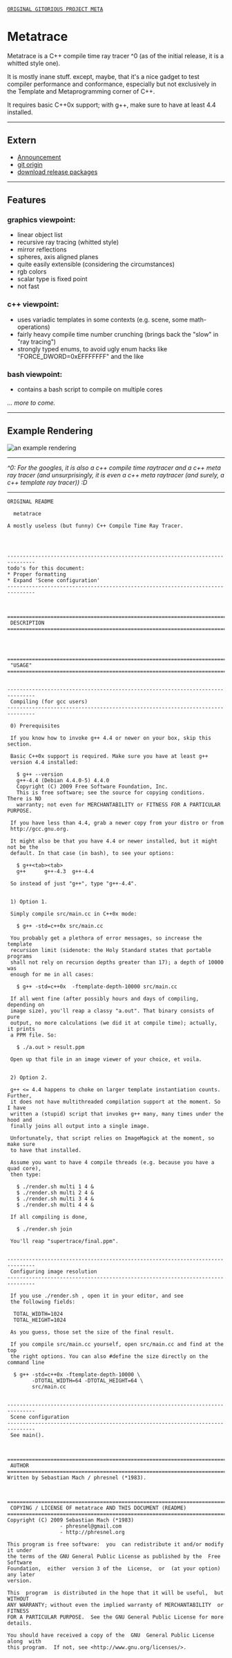 [`ORIGINAL GITORIOUS PROJECT META`](https://gitorious.org/metatrace)

# Metatrace

Metatrace is a C++ compile time ray tracer ^0 (as of the initial release, it is a whitted style one).

It is mostly inane stuff. except, maybe, that it's a nice gadget to test compiler performance and conformance, especially but not exclusively in the Template and Metaprogramming corner of C++.

It requires basic C++0x support; with g++, make sure to have at least 4.4 installed.

----------

## Extern
* [Announcement](http://ompf.org/forum/viewtopic.php?p=16900)
* [git origin](http://savannah.nongnu.org/projects/metatrace)
* [download release packages](http://code.google.com/p/metatrace/downloads/list)

-----------

## Features

### graphics viewpoint:
* linear object list
* recursive ray tracing (whitted style)
* mirror reflections
* spheres, axis aligned planes
* quite easily extensible (considering the circumstances)
* rgb colors
* scalar type is fixed point
* not fast

### c++ viewpoint:
* uses variadic templates in some contexts (e.g. scene, some math-operations)
* fairly heavy compile time number crunching (brings back the "slow" in "ray tracing")
* strongly typed enums, to avoid ugly enum hacks like "FORCE_DWORD=0xEFFFFFFF" and the like

### bash viewpoint:
* contains a bash script to compile on multiple cores

_... more to come._

--------------

## Example Rendering

![an example rendering](http://metatrace.googlecode.com/files/example-0.png)

---------------

_^0: For the googles, it is also a c++ compile time raytracer and a c++ meta ray tracer (and unsurprisingly, it is even a c++ meta raytracer (and surely, a c++ template ray tracer)) :D_

----------------


`ORIGINAL README`


      metatrace

    A mostly useless (but funny) C++ Compile Time Ray Tracer.




    -------------------------------------------------------------------------------
    todo's for this document:
    * Proper formatting
    * Expand 'Scene configuration'
    -------------------------------------------------------------------------------



    ===============================================================================
     DESCRIPTION
    ===============================================================================




    ===============================================================================
     "USAGE"
    ===============================================================================


    -------------------------------------------------------------------------------
     Compiling (for gcc users)
    -------------------------------------------------------------------------------

     0) Prerequisites
     
     If you know how to invoke g++ 4.4 or newer on your box, skip this section.
     
     Basic C++0x support is required. Make sure you have at least g++ 
     version 4.4 installed:
     
       $ g++ --version
       g++-4.4 (Debian 4.4.0-5) 4.4.0
       Copyright (C) 2009 Free Software Foundation, Inc.
       This is free software; see the source for copying conditions.  There is NO
       warranty; not even for MERCHANTABILITY or FITNESS FOR A PARTICULAR PURPOSE.
       
     If you have less than 4.4, grab a newer copy from your distro or from 
     http://gcc.gnu.org.
     
     It might also be that you have 4.4 or newer installed, but it might not be the
     default. In that case (in bash), to see your options:
     
       $ g++<tab><tab>
       g++      g++-4.3  g++-4.4
       
     So instead of just "g++", type "g++-4.4".
     

     1) Option 1.
     
     Simply compile src/main.cc in C++0x mode:
     
       $ g++ -std=c++0x src/main.cc
       
     You probably get a plethora of error messages, so increase the template
     recursion limit (sidenote: the Holy Standard states that portable programs
     shall not rely on recursion depths greater than 17); a depth of 10000 was
     enough for me in all cases:
     
       $ g++ -std=c++0x  -ftemplate-depth-10000 src/main.cc
     
     If all went fine (after possibly hours and days of compiling, depending on 
     image size), you'll reap a classy "a.out". That binary consists of pure
     output, no more calculations (we did it at compile time); actually, it prints 
     a PPM file. So:
     
       $ ./a.out > result.ppm

     Open up that file in an image viewer of your choice, et voila.
     
     
     2) Option 2.
     
     g++ <= 4.4 happens to choke on larger template instantiation counts. Further,
     it does not have multithreaded compilation support at the moment. So  I have
     written a (stupid) script that invokes g++ many, many times under the hood and
     finally joins all output into a single image.
     
     Unfortunately, that script relies on ImageMagick at the moment, so make sure
     to have that installed.
     
     Assume you want to have 4 compile threads (e.g. because you have a quad core),
     then type:
     
       $ ./render.sh multi 1 4 &
       $ ./render.sh multi 2 4 &
       $ ./render.sh multi 3 4 &
       $ ./render.sh multi 4 4 &
       
     If all compiling is done,
     
       $ ./render.sh join
       
     You'll reap "supertrace/final.ppm".
     
     
    -------------------------------------------------------------------------------
     Configuring image resolution
    -------------------------------------------------------------------------------

     If you use ./render.sh , open it in your editor, and see
     the following fields:

      TOTAL_WIDTH=1024
      TOTAL_HEIGHT=1024
      
     As you guess, those set the size of the final result.

     If you compile src/main.cc yourself, open src/main.cc and find at the top
     the right options. You can also #define the size directly on the command line

      $ g++ -std=c++0x -ftemplate-depth-10000 \
            -DTOTAL_WIDTH=64 -DTOTAL_HEIGHT=64 \
            src/main.cc


    -------------------------------------------------------------------------------
     Scene configuration
    -------------------------------------------------------------------------------
     See main().



    ===============================================================================
     AUTHOR
    ===============================================================================
    Written by Sebastian Mach / phresnel (*1983).



    ===============================================================================
     COPYING / LICENSE OF metatrace AND THIS DOCUMENT (README)
    ===============================================================================
    Copyright (C) 2009 Sebastian Mach (*1983)
                     - phresnel@gmail.com
                     - http://phresnel.org

    This program is free software:  you  can redistribute it and/or modify it under
    the terms of the GNU General Public License as published by the  Free  Software
    Foundation,  either  version 3 of the  License,  or  (at your option) any later
    version.

    This  program  is distributed in the hope that it will be useful,  but  WITHOUT 
    ANY WARRANTY; without even the implied warranty of MERCHANTABILITY  or  FITNESS
    FOR A PARTICULAR PURPOSE.  See the GNU General Public License for more details.

    You should have received a copy of the  GNU  General Public License along  with
    this program.  If not, see <http://www.gnu.org/licenses/>.
